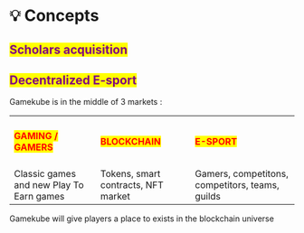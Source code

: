 # 💡 Concepts

## <mark style="color:purple;">Scholars acquisition</mark>





## <mark style="color:purple;">Decentralized E-sport</mark>

Gamekube is in the middle of 3 markets :&#x20;

|                                                          |                                                     |                                                  |
| -------------------------------------------------------- | --------------------------------------------------- | ------------------------------------------------ |
| <h4><mark style="color:red;">GAMING / GAMERS</mark></h4> | <h4><mark style="color:red;">BLOCKCHAIN</mark></h4> | <h4><mark style="color:red;">E-SPORT</mark></h4> |
| Classic games and new Play To Earn games                 | Tokens, smart contracts, NFT market                 | Gamers, competitons, competitors, teams, guilds  |

Gamekube will give players a place to exists in the blockchain universe
